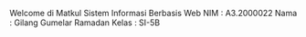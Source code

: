 Welcome di Matkul Sistem Informasi Berbasis Web
NIM : A3.2000022
Nama : Gilang Gumelar Ramadan
Kelas : SI-5B